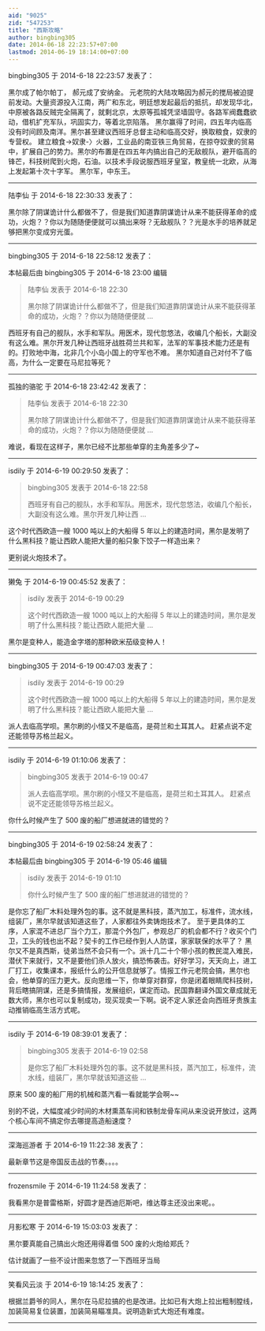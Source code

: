 ```yaml
---
aid: "9025"
zid: "547253"
title: "西斯攻略"
author: bingbing305
date: 2014-06-18 22:23:57+07:00
lastmod: 2014-06-19 18:14:00+07:00
---
```


bingbing305 于 2014-6-18 22:23:57 发表了：

黑尔成了帕尔帕丁， 郝元成了安纳金。 元老院的大陆攻略因为郝元的搅局被迫提前发动。大量资源投入江南，两广和东北，明廷想发起最后的抵抗，却发现华北，中原被各路反贼完全隔离了，就剩北京，太原等孤城凭坚墙固守。各路军阀蠢蠢欲动，借机扩充军队，巩固实力，等着北京陷落。 黑尔赢得了时间，四五年内临高没有时间顾及南洋。黑尔甚至建议西班牙总督主动和临高交好，换取粮食，奴隶的专营权。 建立粮食->奴隶-〉火器，工业品的南亚铁三角贸易，在掠夺奴隶的贸易中，扩展自己的势力。黑尔的布置是在四五年内搞出自己的无敌舰队，避开临高的锋芒，科技树爬到火炮，石油。以技术手段说服西班牙皇室，教皇统一北欧，从海上发起第十次十字军。 黑尔军，中东王。

---

陆李仙 于 2014-6-18 22:30:33 发表了：

黑尔除了阴谋诡计什么都做不了，但是我们知道靠阴谋诡计从来不能获得革命的成功，火炮？？你以为随随便便就可以搞出来呀？无敌舰队？？光是水手的培养就足够把黑尔变成穷光蛋。

---

bingbing305 于 2014-6-18 22:58:12 发表了：

本帖最后由 bingbing305 于 2014-6-18 23:00 编辑

> 陆李仙 发表于 2014-6-18 22:30
>
> 黑尔除了阴谋诡计什么都做不了，但是我们知道靠阴谋诡计从来不能获得革命的成功，火炮？？你以为随随便便就 ...

西班牙有自己的舰队，水手和军队。用医术，现代忽悠法，收编几个船长，大副没有这么难。黑尔开发几种让西班牙战胜荷兰共和军，法军的军事技术能力还是有的。打败地中海，北非几个小岛小国上的守军也不难。 黑尔知道自己对付不了临高，为什么一定要在马尼拉等死？

---

孤独的骆驼 于 2014-6-18 23:42:42 发表了：

> 陆李仙 发表于 2014-6-18 22:30
>
> 黑尔除了阴谋诡计什么都做不了，但是我们知道靠阴谋诡计从来不能获得革命的成功，火炮？？你以为随随便便就 ...

难说，看现在这样子，黑尔已经不比那些单穿的主角差多少了~

---

isdily 于 2014-6-19 00:29:50 发表了：

> bingbing305 发表于 2014-6-18 22:58
>
> 西班牙有自己的舰队，水手和军队。用医术，现代忽悠法，收编几个船长，大副没有这么难。黑尔开发几种让西 ...

这个时代西欧造一艘 1000 吨以上的大船得 5 年以上的建造时间，黑尔是发明了什么黑科技？能让西欧人能把大量的船只象下饺子一样造出来？

更别说火炮技术了。

---

獭兔 于 2014-6-19 00:45:52 发表了：

> isdily 发表于 2014-6-19 00:29
>
> 这个时代西欧造一艘 1000 吨以上的大船得 5 年以上的建造时间，黑尔是发明了什么黑科技？能让西欧人能把大量 ...

黑尔是变种人，能造金字塔的那种欧米茄级变种人！

---

bingbing305 于 2014-6-19 00:47:03 发表了：

> isdily 发表于 2014-6-19 00:29
>
> 这个时代西欧造一艘 1000 吨以上的大船得 5 年以上的建造时间，黑尔是发明了什么黑科技？能让西欧人能把大量 ...

派人去临高学呗。黑尔刷的小怪又不是临高，是荷兰和土耳其人。 赶紧点说不定还能领导苏格兰起义。

---

isdily 于 2014-6-19 01:10:06 发表了：

> bingbing305 发表于 2014-6-19 00:47
>
> 派人去临高学呗。黑尔刷的小怪又不是临高，是荷兰和土耳其人。 赶紧点说不定还能领导苏格兰起义。

你什么时候产生了 500 废的船厂想进就进的错觉的？

---

bingbing305 于 2014-6-19 02:58:24 发表了：

本帖最后由 bingbing305 于 2014-6-19 05:46 编辑

> isdily 发表于 2014-6-19 01:10
>
> 你什么时候产生了 500 废的船厂想进就进的错觉的？

是你忘了船厂木料处理外包的事。这不就是黑科技，蒸汽加工，标准件，流水线，组装厂，黑尔早就该知道这些了，人家都往外卖铸炮技术了。 至于更具体的工序，人家混不进总厂当个力工，那混个外包厂，参观总厂的机会都不行？收买个门卫，工头的钱也出不起？契卡的工作已经作到人人防谍，家家联保的水平了？ 黑尔又不是真西斯，徒弟当然不会只有一个。派十几二十个带小孩的教民混入难民，潜伏下来就行，又不是要他们杀人放火，搞恐怖袭击。好好学习，天天向上，进工厂打工，收集课本，报纸什么的公开信息就够了。情报工作元老院会搞，黑尔也会，他单穿的压力更大。反向思维一下，你单穿对群穿，你是闭着眼睛爬科技树，背后瞎搞阴谋，还是多搞情报，发展组织，谋定而动。民国靠翻译外国文章成就无数大师，黑尔也可以复制成功，现买现卖一下啊。说不定人家还会向西班牙贵族主动推销临高生活方式呢。

---

isdily 于 2014-6-19 08:39:01 发表了：

> bingbing305 发表于 2014-6-19 02:58
>
> 是你忘了船厂木料处理外包的事。这不就是黑科技，蒸汽加工，标准件，流水线，组装厂，黑尔早就该知道这些 ...

原来 500 废的船厂用的机械和蒸汽看一看就能学会啊~~

别的不说，大幅度减少时间的木材熏蒸车间和铁制龙骨车间从来没说开放过，这两个核心车间不搞定你去哪提高造船速度？

---

深海巡游者 于 2014-6-19 11:22:38 发表了：

最新章节这是帝国反击战的节奏。。。。

---

frozensmile 于 2014-6-19 11:24:58 发表了：

我看黑尔是普雷格斯，好圆才是西迪厄斯吧，维达尊主还没出来呢。。

---

月影松寒 于 2014-6-19 15:03:03 发表了：

黑尔要真能自己搞出火炮还用得着借 500 废的火炮给郑氏？

估计就画了一些不设计图来忽悠了一下西班牙当局

---

笑看风云淡 于 2014-6-19 18:14:25 发表了：

根据兰爵爷的同人，黑尔在马尼拉搞的也是改进。比如已有大炮上拉出粗制膛线，加装简易复位装置，加装简易瞄准具。说明造新式大炮还有难度。

---
